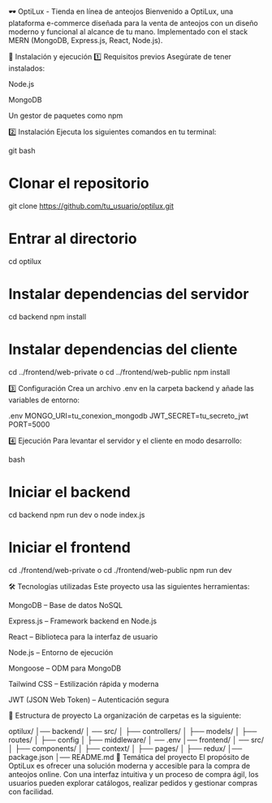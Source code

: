 🕶️ OptiLux - Tienda en línea de anteojos
Bienvenido a OptiLux, una plataforma e-commerce diseñada para la venta de anteojos con un diseño moderno y funcional al alcance de tu mano. Implementado con el stack MERN (MongoDB, Express.js, React, Node.js).

🚀 Instalación y ejecución
1️⃣ Requisitos previos
Asegúrate de tener instalados:

Node.js

MongoDB

Un gestor de paquetes como npm

2️⃣ Instalación
Ejecuta los siguientes comandos en tu terminal:

git bash
# Clonar el repositorio
git clone https://github.com/tu_usuario/optilux.git

# Entrar al directorio
cd optilux

# Instalar dependencias del servidor
cd backend
npm install

# Instalar dependencias del cliente
cd ../frontend/web-private o cd ../frontend/web-public
npm install

3️⃣ Configuración
Crea un archivo .env en la carpeta backend y añade las variables de entorno:

.env
MONGO_URI=tu_conexion_mongodb
JWT_SECRET=tu_secreto_jwt
PORT=5000

4️⃣ Ejecución
Para levantar el servidor y el cliente en modo desarrollo:

bash
# Iniciar el backend
cd backend
npm run dev o node index.js

# Iniciar el frontend
cd ./frontend/web-private o cd ./frontend/web-public
npm run dev

🛠️ Tecnologías utilizadas
Este proyecto usa las siguientes herramientas:

MongoDB – Base de datos NoSQL

Express.js – Framework backend en Node.js

React – Biblioteca para la interfaz de usuario

Node.js – Entorno de ejecución

Mongoose – ODM para MongoDB

Tailwind CSS – Estilización rápida y moderna

JWT (JSON Web Token) – Autenticación segura

📂 Estructura de proyecto
La organización de carpetas es la siguiente:

optilux/
│── backend/
│  ── src/
│     ├── controllers/
│     ├── models/
│     ├── routes/
│     ├── config
│     ├── middleware/
│  ── .env
│── frontend/
│  ── src/
│     ├── components/
│     ├── context/
│     ├── pages/
│     ├── redux/
│── package.json
│── README.md
🎯 Temática del proyecto
El propósito de OptiLux es ofrecer una solución moderna y accesible para la compra de anteojos online. Con una interfaz intuitiva y un proceso de compra ágil, los usuarios pueden explorar catálogos, realizar pedidos y gestionar compras con facilidad.
